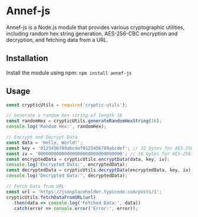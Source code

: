 # Annef-js

Annef-js is a Node.js module that provides various cryptographic utilities, including random hex string generation, AES-256-CBC encryption and decryption, and fetching data from a URL.

## Installation

Install the module using npm: `npm install annef-js`

## Usage
```javascript
const crypticUtils = require('cryptic-utils');

// Generate a random hex string of length 16
const randomHex = crypticUtils.generateRandomHexString(16);
console.log('Random Hex:', randomHex);

// Encrypt and Decrypt Data
const data = 'Hello, World!';
const key = '0123456789abcdef0123456789abcdef'; // 32 bytes for AES-256-CBC
const iv = '00000000000000000000000000000000'; // 16 bytes for AES-256-CBC
const encryptedData = crypticUtils.encryptData(data, key, iv);
console.log('Encrypted Data:', encryptedData);
const decryptedData = crypticUtils.decryptData(encryptedData, key, iv);
console.log('Decrypted Data:', decryptedData);

// Fetch Data from URL
const url = 'https://jsonplaceholder.typicode.com/posts/1';
crypticUtils.fetchDataFromURL(url)
  .then(data => console.log('Fetched Data:', data))
  .catch(error => console.error('Error:', error));
```

